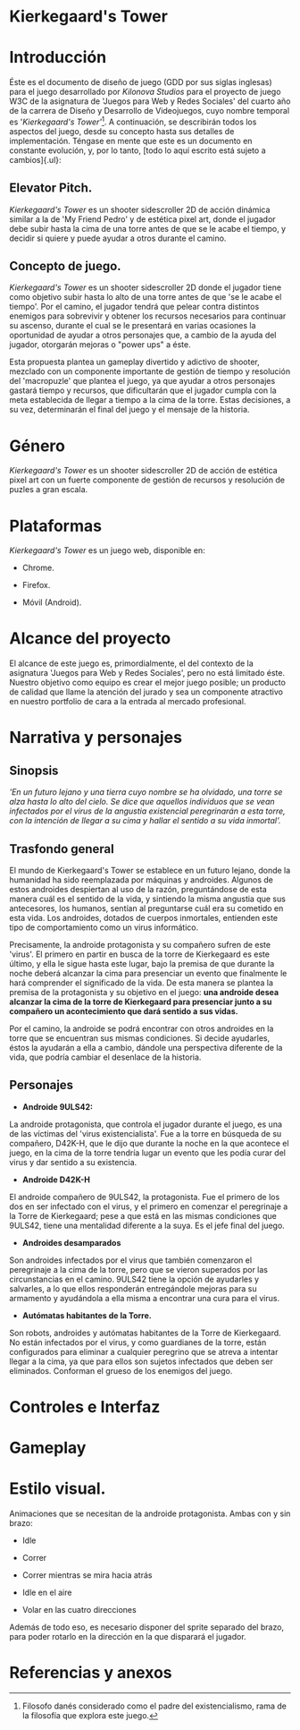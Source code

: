 Kierkegaard's Tower
======

Introducción
============

Éste es el documento de diseño de juego (GDD por sus siglas inglesas)
para el juego desarrollado por *Kilonova Studios* para el proyecto de
juego W3C de la asignatura de 'Juegos para Web y Redes Sociales' del
cuarto año de la carrera de Diseño y Desarrollo de Videojuegos, cuyo
nombre temporal es '*Kierkegaard's Tower'*[^1]. A continuación, se
describirán todos los aspectos del juego, desde su concepto hasta sus
detalles de implementación. Téngase en mente que este es un documento en
constante evolución, y, por lo tanto, [todo lo aquí escrito está sujeto
a cambios]{.ul}:

Elevator Pitch.
---------------

*Kierkegaard's Tower* es un shooter sidescroller 2D de acción dinámica
similar a la de 'My Friend Pedro' y de estética pixel art, donde el
jugador debe subir hasta la cima de una torre antes de que se le acabe
el tiempo, y decidir si quiere y puede ayudar a otros durante el camino.

Concepto de juego.
------------------

*Kierkegaard's Tower* es un shooter sidescroller 2D donde el jugador
tiene como objetivo subir hasta lo alto de una torre antes de que 'se le
acabe el tiempo'. Por el camino, el jugador tendrá que pelear contra
distintos enemigos para sobrevivir y obtener los recursos necesarios
para continuar su ascenso, durante el cual se le presentará en varias
ocasiones la oportunidad de ayudar a otros personajes que, a cambio de
la ayuda del jugador, otorgarán mejoras o "power ups" a éste.

Esta propuesta plantea un gameplay divertido y adictivo de shooter,
mezclado con un componente importante de gestión de tiempo y resolución
del 'macropuzle' que plantea el juego, ya que ayudar a otros personajes
gastará tiempo y recursos, que dificultarán que el jugador cumpla con la
meta establecida de llegar a tiempo a la cima de la torre. Estas
decisiones, a su vez, determinarán el final del juego y el mensaje de la
historia.

Género
======

*Kierkegaard's Tower* es un shooter sidescroller 2D de acción de
estética pixel art con un fuerte componente de gestión de recursos y
resolución de puzles a gran escala.

Plataformas
===========

*Kierkegaard's Tower* es un juego web, disponible en:

-   Chrome.

-   Firefox.

-   Móvil (Android).

Alcance del proyecto
====================

El alcance de este juego es, primordialmente, el del contexto de la
asignatura 'Juegos para Web y Redes Sociales', pero no está limitado
éste. Nuestro objetivo como equipo es crear el mejor juego posible; un
producto de calidad que llame la atención del jurado y sea un componente
atractivo en nuestro portfolio de cara a la entrada al mercado
profesional.

Narrativa y personajes
======================

Sinopsis
--------

*'En un futuro lejano y una tierra cuyo nombre se ha olvidado, una torre
se alza hasta lo alto del cielo. Se dice que aquellos individuos que se
vean infectados por el virus de la angustia existencial peregrinarán a
esta torre, con la intención de llegar a su cima y hallar el sentido a
su vida inmortal'.*

Trasfondo general
-----------------

El mundo de Kierkegaard's Tower se establece en un futuro lejano, donde
la humanidad ha sido reemplazada por máquinas y androides. Algunos de
estos androides despiertan al uso de la razón, preguntándose de esta
manera cuál es el sentido de la vida, y sintiendo la misma angustia que
sus antecesores, los humanos, sentían al preguntarse cuál era su
cometido en esta vida. Los androides, dotados de cuerpos inmortales,
entienden este tipo de comportamiento como un virus informático.

Precisamente, la androide protagonista y su compañero sufren de este
'virus'. El primero en partir en busca de la torre de Kierkegaard es
este último, y ella le sigue hasta este lugar, bajo la premisa de que
durante la noche deberá alcanzar la cima para presenciar un evento que
finalmente le hará comprender el significado de la vida. De esta manera
se plantea la premisa de la protagonista y su objetivo en el juego:
**una androide desea alcanzar la cima de la torre de Kierkegaard para
presenciar junto a su compañero un acontecimiento que dará sentido a sus
vidas.**

Por el camino, la androide se podrá encontrar con otros androides en la
torre que se encuentran sus mismas condiciones. Si decide ayudarles,
éstos la ayudarán a ella a cambio, dándole una perspectiva diferente de
la vida, que podría cambiar el desenlace de la historia.

Personajes
----------

-   **Androide 9ULS42:**

La androide protagonista, que controla el jugador durante el juego, es
una de las víctimas del 'virus existencialista'. Fue a la torre en
búsqueda de su compañero, D42K-H, que le dijo que durante la noche en la
que acontece el juego, en la cima de la torre tendría lugar un evento
que les podía curar del virus y dar sentido a su existencia.

-   **Androide D42K-H**

El androide compañero de 9ULS42, la protagonista. Fue el primero de los
dos en ser infectado con el virus, y el primero en comenzar el
peregrinaje a la Torre de Kierkegaard; pese a que está en las mismas
condiciones que 9ULS42, tiene una mentalidad diferente a la suya. Es el
jefe final del juego.

-   **Androides desamparados**

Son androides infectados por el virus que también comenzaron el
peregrinaje a la cima de la torre, pero que se vieron superados por las
circunstancias en el camino. 9ULS42 tiene la opción de ayudarles y
salvarles, a lo que ellos responderán entregándole mejoras para su
armamento y ayudándola a ella misma a encontrar una cura para el virus.

-   **Autómatas habitantes de la Torre.**

Son robots, androides y autómatas habitantes de la Torre de Kierkegaard.
No están infectados por el virus, y como guardianes de la torre, están
configurados para eliminar a cualquier peregrino que se atreva a
intentar llegar a la cima, ya que para ellos son sujetos infectados que
deben ser eliminados. Conforman el grueso de los enemigos del juego.

Controles e Interfaz
====================

Gameplay
========

Estilo visual.
==============

Animaciones que se necesitan de la androide protagonista. Ambas con y
sin brazo:

-   Idle

-   Correr

-   Correr mientras se mira hacia atrás

-   Idle en el aire

-   Volar en las cuatro direcciones

Además de todo eso, es necesario disponer del sprite separado del brazo,
para poder rotarlo en la dirección en la que disparará el jugador.

Referencias y anexos
====================

[^1]: Filosofo danés considerado como el padre del existencialismo, rama
    de la filosofía que explora este juego.
